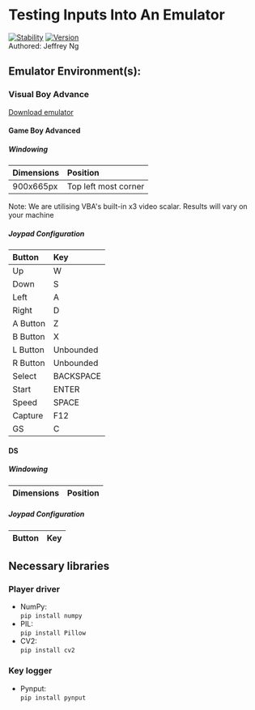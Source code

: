 # Testing Inputs Into An Emulator
[![Stability](https://img.shields.io/badge/Status-stable-COLO.svg)](https://GitHub.com/Naereen/StrapDown.js/graphs/commit-activity)
[![Version](https://img.shields.io/badge/ver-0.1.0-TEAL.svg)](https://GitHub.com/Naereen/StrapDown.js/graphs/commit-activity)  
Authored: Jeffrey Ng  

## Emulator Environment(s): 
### Visual Boy Advance
[Download emulator](http://www.emulator-zone.com/doc.php/gba/vboyadvance.html)

#### Game Boy Advanced
##### Windowing
|Dimensions |Position 
|:---       |:---
|900x665px  |Top left most corner

Note: We are utilising VBA's built-in x3 video scalar. Results will vary on your machine  
##### Joypad Configuration
|Button     |Key
|:---       |:---
|Up         |W
|Down       |S
|Left       |A
|Right      |D
|A Button   |Z
|B Button   |X
|L Button   |Unbounded
|R Button   |Unbounded
|Select     |BACKSPACE
|Start      |ENTER
|Speed      |SPACE
|Capture    |F12
|GS         |C

#### DS
##### Windowing
|Dimensions |Position 
|:---       |:---

##### Joypad Configuration
|Button     |Key
|:---       |:---

## Necessary libraries
### Player driver
- NumPy:  
`pip install numpy`
- PIL:  
`pip install Pillow`
- CV2:  
`pip install cv2`

### Key logger
- Pynput:  
`pip install pynput`

